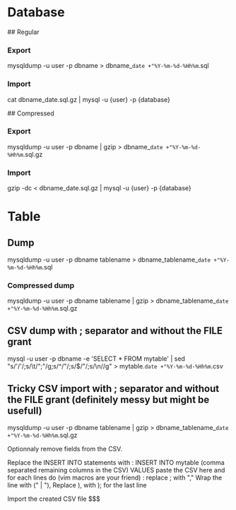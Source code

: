 # Database

## Regular

### Export
mysqldump -u user -p dbname > dbname_`date +"%Y-%m-%d-%Hh%m`.sql

### Import
cat dbname_date.sql.gz | mysql -u {user} -p {database}

## Compressed

### Export
mysqldump -u user -p dbname | gzip > dbname_`date +"%Y-%m-%d-%Hh%m`.sql.gz

### Import
gzip -dc < dbname_date.sql.gz | mysql -u {user} -p {database}

# Table

## Dump
mysqldump -u user -p dbname tablename > dbname_tablename_`date +"%Y-%m-%d-%Hh%m`.sql

### Compressed dump
mysqldump -u user -p dbname tablename | gzip > dbname_tablename_`date +"%Y-%m-%d-%Hh%m`.sql.gz

## CSV dump with ; separator and without the FILE grant
mysql -u user -p dbname -e 'SELECT * FROM mytable' | sed "s/'/\'/;s/\t/\"\;\"/g;s/^/\"/;s/$/\"/;s/\n//g" > mytable.`date +"%Y-%m-%d-%Hh%m`.csv

## Tricky CSV import with ; separator and without the FILE grant (definitely messy but might be usefull)
mysqldump -u user -p dbname tablename | gzip > dbname_tablename_`date +"%Y-%m-%d-%Hh%m`.sql.gz

Optionnaly remove fields from the CSV.

Replace the INSERT INTO statements with :
INSERT INTO mytable (comma separated remaining columns in the CSV)
VALUES
paste the CSV here and for each lines do (vim macros are your friend) :
    replace ; with ","
    Wrap the line with (" | "),
    Replace ), with ); for the last line

Import the created CSV file
$$$
